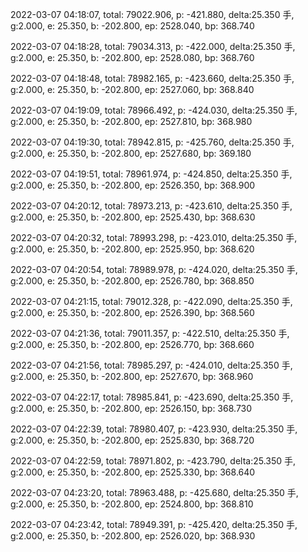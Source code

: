 2022-03-07 04:18:07, total: 79022.906, p: -421.880, delta:25.350 手, g:2.000, e: 25.350, b: -202.800, ep: 2528.040, bp: 368.740

2022-03-07 04:18:28, total: 79034.313, p: -422.000, delta:25.350 手, g:2.000, e: 25.350, b: -202.800, ep: 2528.080, bp: 368.760

2022-03-07 04:18:48, total: 78982.165, p: -423.660, delta:25.350 手, g:2.000, e: 25.350, b: -202.800, ep: 2527.060, bp: 368.840

2022-03-07 04:19:09, total: 78966.492, p: -424.030, delta:25.350 手, g:2.000, e: 25.350, b: -202.800, ep: 2527.810, bp: 368.980

2022-03-07 04:19:30, total: 78942.815, p: -425.760, delta:25.350 手, g:2.000, e: 25.350, b: -202.800, ep: 2527.680, bp: 369.180

2022-03-07 04:19:51, total: 78961.974, p: -424.850, delta:25.350 手, g:2.000, e: 25.350, b: -202.800, ep: 2526.350, bp: 368.900

2022-03-07 04:20:12, total: 78973.213, p: -423.610, delta:25.350 手, g:2.000, e: 25.350, b: -202.800, ep: 2525.430, bp: 368.630

2022-03-07 04:20:32, total: 78993.298, p: -423.010, delta:25.350 手, g:2.000, e: 25.350, b: -202.800, ep: 2525.950, bp: 368.620

2022-03-07 04:20:54, total: 78989.978, p: -424.020, delta:25.350 手, g:2.000, e: 25.350, b: -202.800, ep: 2526.780, bp: 368.850

2022-03-07 04:21:15, total: 79012.328, p: -422.090, delta:25.350 手, g:2.000, e: 25.350, b: -202.800, ep: 2526.390, bp: 368.560

2022-03-07 04:21:36, total: 79011.357, p: -422.510, delta:25.350 手, g:2.000, e: 25.350, b: -202.800, ep: 2526.770, bp: 368.660

2022-03-07 04:21:56, total: 78985.297, p: -424.010, delta:25.350 手, g:2.000, e: 25.350, b: -202.800, ep: 2527.670, bp: 368.960

2022-03-07 04:22:17, total: 78985.841, p: -423.690, delta:25.350 手, g:2.000, e: 25.350, b: -202.800, ep: 2526.150, bp: 368.730

2022-03-07 04:22:39, total: 78980.407, p: -423.930, delta:25.350 手, g:2.000, e: 25.350, b: -202.800, ep: 2525.830, bp: 368.720

2022-03-07 04:22:59, total: 78971.802, p: -423.790, delta:25.350 手, g:2.000, e: 25.350, b: -202.800, ep: 2525.330, bp: 368.640

2022-03-07 04:23:20, total: 78963.488, p: -425.680, delta:25.350 手, g:2.000, e: 25.350, b: -202.800, ep: 2524.800, bp: 368.810

2022-03-07 04:23:42, total: 78949.391, p: -425.420, delta:25.350 手, g:2.000, e: 25.350, b: -202.800, ep: 2526.020, bp: 368.930